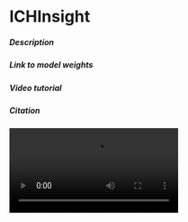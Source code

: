 # ICHInsight

##### Description
##### Link to model weights
##### Video tutorial

##### Citation

<video src="https://raw.githubusercontent.com/ales-git/ICHInsight/master/web_app/Tutorial_compressed.mp4" controls="controls" style="max-width: 100%;">
  Your browser does not support the video tag.
</video>